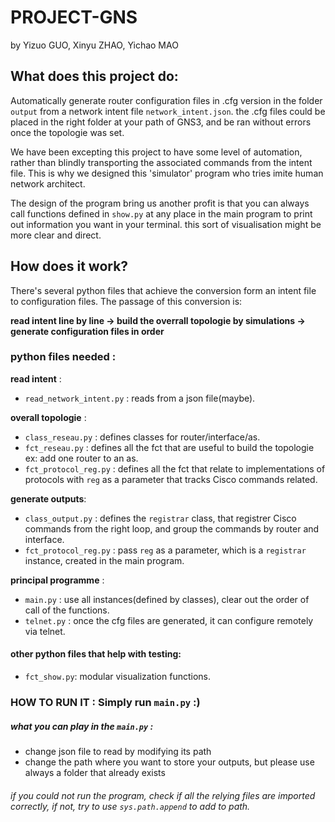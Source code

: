 # PROJECT-GNS  
by Yizuo GUO, Xinyu ZHAO, Yichao MAO  
## What does this project do:   

Automatically generate router configuration files in .cfg version in the folder ```output``` from a network intent file ```network_intent.json```. the .cfg files could be placed in the right folder at your path of GNS3, and be ran without errors once the topologie was set.    

We have been excepting this project to have some level of automation, rather than blindly transporting the associated commands from the intent file. This is why we designed this 'simulator' program who tries imite human network architect.  

The design of the program bring us another profit is that you can always call functions defined in ```show.py``` at any place in the main program to print out information you want in your terminal. this sort of visualisation might be more clear and direct.

## How does it work?  
There's several python files that achieve the conversion form an intent file to configuration files. The passage of this conversion is:  

**read intent line by line -> build the overrall topologie by simulations -> generate configuration files in order**  

### python files needed :  

**read intent** :  
- ```read_network_intent.py``` : reads from a json file(maybe).  

**overall topologie** :  
- ```class_reseau.py``` : defines classes for router/interface/as.  
- ```fct_reseau.py``` : defines all the fct that are useful to build the topologie ex: add one router to an as.  
- ```fct_protocol_reg.py``` : defines all the fct that relate to implementations of protocols with ```reg``` as a parameter that tracks Cisco commands related.     

**generate outputs**:    
- ```class_output.py``` : defines the ```registrar``` class, that registrer Cisco commands from the right loop, and group the commands by router and interface.   
- ```fct_protocol_reg.py``` :  pass ```reg``` as a parameter, which is a ```registrar``` instance, created in the main program.  

**principal programme** :   
- ```main.py``` : use all instances(defined by classes), clear out the order of call of the functions.
- ```telnet.py``` : once the cfg files are generated, it can configure remotely via telnet.      

#### other python files that help with testing:  
- ```fct_show.py```: modular visualization functions.   

### HOW TO RUN IT : Simply run ```main.py``` :)  
##### what you can play in the ```main.py``` :   
- change json file to read by modifying its path
- change the path where you want to store your outputs, but please use always a folder that already exists

###### if you could not run the program, check if all the relying files are imported correctly, if not, try to use ```sys.path.append``` to add to path.